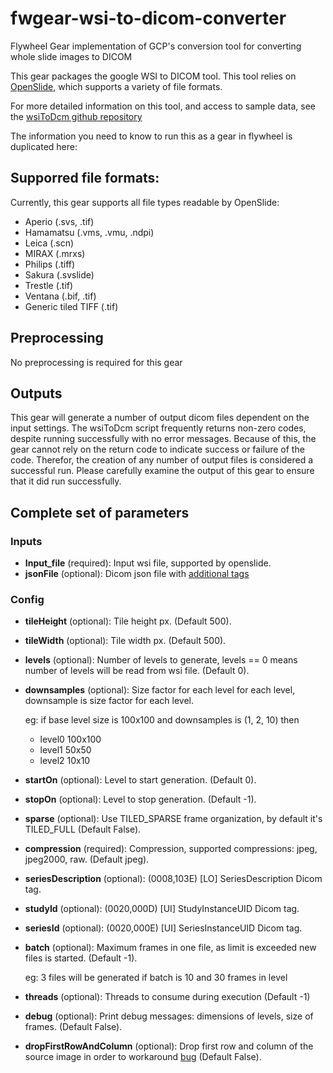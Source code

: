 # fwgear-wsi-to-dicom-converter
Flywheel Gear implementation of GCP's conversion tool for converting whole slide images to DICOM

This gear packages the google WSI to DICOM tool.  This tool relies on [OpenSlide](https://openslide.org), which supports a variety of file formats.

For more detailed information on this tool, and access to sample data, see the [wsiToDcm github repository](https://github.com/GoogleCloudPlatform/wsi-to-dicom-converter)

The information you need to know to run this as a gear in flywheel is duplicated here:

## Supporred file formats:
Currently, this gear supports all file types readable by OpenSlide:
- Aperio (.svs, .tif)
- Hamamatsu (.vms, .vmu, .ndpi)
- Leica (.scn)
- MIRAX (.mrxs)
- Philips (.tiff)
- Sakura (.svslide)
- Trestle (.tif)
- Ventana (.bif, .tif)
- Generic tiled TIFF (.tif)

## Preprocessing
No preprocessing is required for this gear

## Outputs
This gear will generate a number of output dicom files dependent on the input settings.
The wsiToDcm script frequently returns non-zero codes, despite running successfully with
no error messages.  Because of this, the gear cannot rely on the return code to indicate
success or failure of the code.  Therefor, the creation of any number of output files
is considered a successful run.  Please carefully examine the output of this gear to
ensure that it did run successfully. 


## Complete set of parameters

### Inputs

* **Input_file** (required): Input wsi file, supported by openslide.
* **jsonFile**  (optional): Dicom json file with [additional tags](https://www.dicomstandard.org/dicomweb/dicom-json-format/)

### Config

* **tileHeight**  (optional): Tile height px.  (Default 500).
* **tileWidth**  (optional): Tile width px.  (Default 500).
* **levels**  (optional): Number of levels to generate, levels == 0 means number of levels will be read from wsi file.  (Default 0).
* **downsamples**  (optional): Size factor for each level for each level, downsample is size factor for each level.

    eg: if base level size is 100x100 and downsamples is (1, 2, 10) then

    - level0 100x100
    - level1 50x50
    - level2 10x10

* **startOn**  (optional): Level to start generation.  (Default 0).
* **stopOn**  (optional): Level to stop generation.  (Default -1).
* **sparse**  (optional): Use TILED_SPARSE frame organization, by default it&#x27;s TILED_FULL  (Default False).
* **compression** (required): Compression, supported compressions: jpeg, jpeg2000, raw.  (Default jpeg).
* **seriesDescription**  (optional): (0008,103E) [LO] SeriesDescription Dicom tag. 
* **studyId**  (optional): (0020,000D) [UI] StudyInstanceUID Dicom tag. 
* **seriesId**  (optional): (0020,000E) [UI] SeriesInstanceUID Dicom tag. 
* **batch**  (optional): Maximum frames in one file, as limit is exceeded new files is started.  (Default -1).

    eg: 3 files will be generated if batch is 10 and 30 frames in level
* **threads** (optional): Threads to consume during execution (Default -1)
* **debug**  (optional): Print debug messages: dimensions of levels, size of frames. (Default False).
* **dropFirstRowAndColumn**  (optional): Drop first row and column of the source image in order to workaround [bug](https://github.com/openslide/openslide/issues/268) (Default False).
